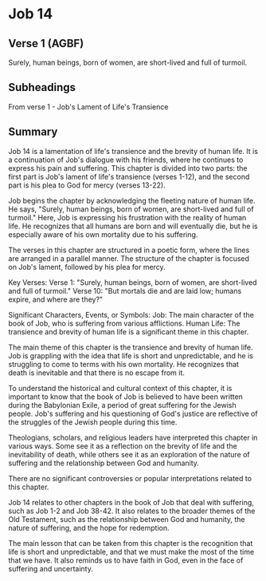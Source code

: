 # Job 14

## Verse 1 (AGBF)

Surely, human beings, born of women, are short-lived and full of turmoil.

## Subheadings

From verse 1 - Job's Lament of Life's Transience

## Summary

Job 14 is a lamentation of life's transience and the brevity of human life. It is a continuation of Job's dialogue with his friends, where he continues to express his pain and suffering. This chapter is divided into two parts: the first part is Job's lament of life's transience (verses 1-12), and the second part is his plea to God for mercy (verses 13-22).

Job begins the chapter by acknowledging the fleeting nature of human life. He says, "Surely, human beings, born of women, are short-lived and full of turmoil." Here, Job is expressing his frustration with the reality of human life. He recognizes that all humans are born and will eventually die, but he is especially aware of his own mortality due to his suffering.

The verses in this chapter are structured in a poetic form, where the lines are arranged in a parallel manner. The structure of the chapter is focused on Job's lament, followed by his plea for mercy.

Key Verses: 
Verse 1: "Surely, human beings, born of women, are short-lived and full of turmoil."
Verse 10: "But mortals die and are laid low; humans expire, and where are they?"

Significant Characters, Events, or Symbols: 
Job: The main character of the book of Job, who is suffering from various afflictions.
Human Life: The transience and brevity of human life is a significant theme in this chapter.

The main theme of this chapter is the transience and brevity of human life. Job is grappling with the idea that life is short and unpredictable, and he is struggling to come to terms with his own mortality. He recognizes that death is inevitable and that there is no escape from it.

To understand the historical and cultural context of this chapter, it is important to know that the book of Job is believed to have been written during the Babylonian Exile, a period of great suffering for the Jewish people. Job's suffering and his questioning of God's justice are reflective of the struggles of the Jewish people during this time.

Theologians, scholars, and religious leaders have interpreted this chapter in various ways. Some see it as a reflection on the brevity of life and the inevitability of death, while others see it as an exploration of the nature of suffering and the relationship between God and humanity.

There are no significant controversies or popular interpretations related to this chapter.

Job 14 relates to other chapters in the book of Job that deal with suffering, such as Job 1-2 and Job 38-42. It also relates to the broader themes of the Old Testament, such as the relationship between God and humanity, the nature of suffering, and the hope for redemption.

The main lesson that can be taken from this chapter is the recognition that life is short and unpredictable, and that we must make the most of the time that we have. It also reminds us to have faith in God, even in the face of suffering and uncertainty.